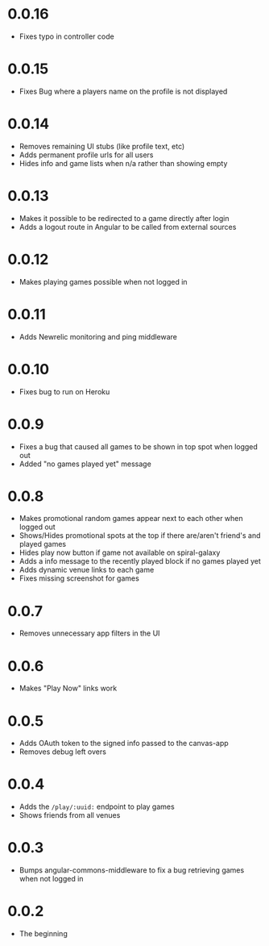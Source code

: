 # 0.0.16

* Fixes typo in controller code

# 0.0.15

* Fixes Bug where a players name on the profile is not displayed

# 0.0.14

* Removes remaining UI stubs (like profile text, etc)
* Adds permanent profile urls for all users
* Hides info and game lists when n/a rather than showing empty

# 0.0.13

* Makes it possible to be redirected to a game directly after login
* Adds a logout route in Angular to be called from external sources

# 0.0.12

* Makes playing games possible when not logged in

# 0.0.11

* Adds Newrelic monitoring and ping middleware

# 0.0.10

* Fixes bug to run on Heroku

# 0.0.9

* Fixes a bug that caused all games to be shown in top spot when logged out
* Added "no games played yet" message

# 0.0.8

* Makes promotional random games appear next to each other when logged out
* Shows/Hides promotional spots at the top if there are/aren't friend's and played games
* Hides play now button if game not available on spiral-galaxy
* Adds a info message to the recently played block if no games played yet
* Adds dynamic venue links to each game
* Fixes missing screenshot for games

# 0.0.7

* Removes unnecessary app filters in the UI

# 0.0.6

* Makes "Play Now" links work

# 0.0.5

* Adds OAuth token to the signed info passed to the canvas-app
* Removes debug left overs

# 0.0.4

* Adds the ``/play/:uuid:`` endpoint to play games
* Shows friends from all venues

# 0.0.3

* Bumps angular-commons-middleware to fix a bug retrieving games when not logged in

# 0.0.2

* The beginning
